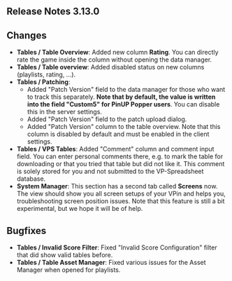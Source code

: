 ## Release Notes 3.13.0

## Changes

- **Tables / Table Overview**: Added new column **Rating**. You can directly rate the game inside the column without opening the data manager.
- **Tables / Table overview**: Added disabled status on new columns (playlists, rating, ...).
- **Tables / Patching**: 
  - Added "Patch Version" field to the data manager for those who want to track this separately. **Note that by default, the value is written into the field "Custom5" for PinUP Popper users**. You can disable this in the server settings.
  - Added "Patch Version" field to the patch upload dialog.
  - Added "Patch Version" column to the table overview. Note that this column is disabled by default and must be enabled in the client settings.
- **Tables / VPS Tables**: Added "Comment" column and comment input field. You can enter personal comments there, e.g. to mark the table for downloading or that you tried that table but did not like it. This comment is solely stored for you and not submitted to the VP-Spreadsheet database.
- **System Manager**: This section has a second tab called **Screens** now. The view should show you all screen setups of your VPin and helps you, troubleshooting screen position issues. Note that this feature is still a bit experimental, but we hope it will be of help.


## Bugfixes

- **Tables / Invalid Score Filter**: Fixed "Invalid Score Configuration" filter that did show valid tables before.
- **Tables / Table Asset Manager**: Fixed various issues for the Asset Manager when opened for playlists.